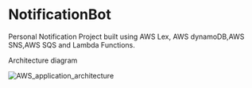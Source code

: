 # NotificationBot

Personal Notification Project built using AWS Lex, AWS dynamoDB,AWS SNS,AWS SQS and Lambda Functions. 


Architecture diagram 


![AWS_application_architecture](https://user-images.githubusercontent.com/16285362/118759088-2fc9ff00-b825-11eb-93f8-58f6d94170f5.jpg)



